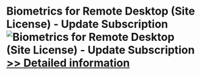 # Biometrics for Remote Desktop (Site License) - Update Subscription<br />![Biometrics for Remote Desktop (Site License) - Update Subscription](https://mycommerce.akamaized.net/api/pimages/P300765890/BIG/300765890.GIF)<br />[>> Detailed information](https://secure.shareit.com/shareit/product.html?productid=300765890&affiliateid=200057808)